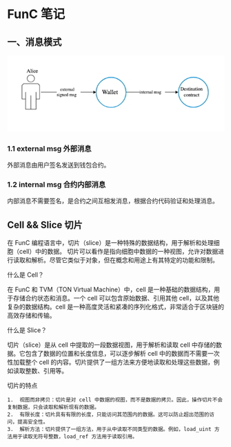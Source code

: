 # FunC 笔记


## 一、消息模式

![消息模式示意图](img/img.png)

### 1.1 external msg 外部消息

外部消息由用户签名发送到钱包合约。

### 1.2 internal msg 合约内部消息

内部消息不需要签名，是合约之间互相发消息，根据合约代码验证和处理消息。





## Cell && Slice 切片

在 FunC 编程语言中，切片（slice）是一种特殊的数据结构，用于解析和处理细胞（cell）中的数据。
切片可以看作是指向细胞中数据的一种视图，允许对数据进行读取和解析。尽管它类似于对象，但在概念和用途上有其特定的功能和限制。

什么是 Cell？

在 FunC 和 TVM（TON Virtual Machine）中，cell 是一种基础的数据结构，用于存储合约状态和消息。一个 cell 可以包含原始数据、引用其他 cell，以及其他复杂的数据结构。cell 是一种高度灵活和紧凑的序列化格式，非常适合于区块链的高效存储和传输。

什么是 Slice？

切片（slice）是从 cell 中提取的一段数据视图，用于解析和读取 cell 中存储的数据。它包含了数据的位置和长度信息，可以逐步解析 cell 中的数据而不需要一次性加载整个 cell 的内容。切片提供了一组方法来方便地读取和处理这些数据，例如读取整数、引用等。

切片的特点

	1.	视图而非拷贝：切片是对 cell 中数据的视图，而不是数据的拷贝。因此，操作切片不会复制数据，只会读取和解析现有的数据。
	2.	有限长度：切片具有有限的长度，只能访问其范围内的数据。这可以防止超出范围的访问，提高安全性。
	3.	解析方法：切片提供了一组方法，用于从中读取不同类型的数据。例如，load_uint 方法用于读取无符号整数，load_ref 方法用于读取引用。

